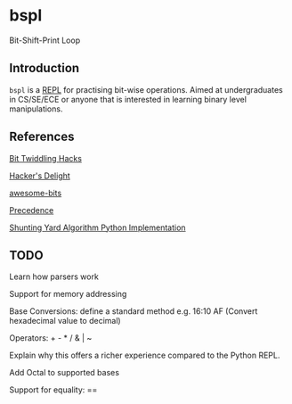 # bspl
Bit-Shift-Print Loop

## Introduction

`bspl` is a [REPL](https://en.wikipedia.org/wiki/Read%E2%80%93eval%E2%80%93print_loop)
for practising bit-wise operations. Aimed at undergraduates in CS/SE/ECE or
anyone that is interested in learning binary level manipulations.

## References

[Bit Twiddling Hacks](http://graphics.stanford.edu/~seander/bithacks.html)

[Hacker's Delight](http://www.hackersdelight.org/)

[awesome-bits](https://github.com/keonkim/awesome-bits)

[](http://ecomputernotes.com/what-is-c/operator/c-bitwise-operators)

[Precedence](http://introcs.cs.princeton.edu/java/11precedence/)

[Shunting Yard Algorithm Python Implementation](http://rosettacode.org/wiki/Parsing/Shunting-yard_algorithm#Python)

## TODO

Learn how parsers work

Support for memory addressing

Base Conversions: define a standard method e.g. 16:10 AF (Convert hexadecimal value to decimal)

Operators: + - * / & | ~

Explain why this offers a richer experience compared to the Python REPL.

Add Octal to supported bases

Support for equality: ==
